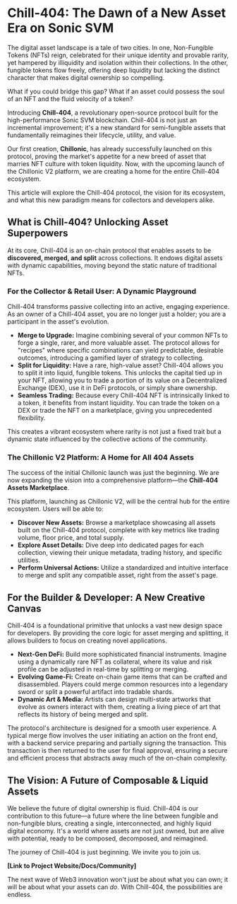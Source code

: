 # Chill-404: The Dawn of a New Asset Era on Sonic SVM

The digital asset landscape is a tale of two cities. In one, Non-Fungible Tokens (NFTs) reign, celebrated for their unique identity and provable rarity, yet hampered by illiquidity and isolation within their collections. In the other, fungible tokens flow freely, offering deep liquidity but lacking the distinct character that makes digital ownership so compelling.

What if you could bridge this gap? What if an asset could possess the soul of an NFT and the fluid velocity of a token?

Introducing **Chill-404**, a revolutionary open-source protocol built for the high-performance Sonic SVM blockchain. Chill-404 is not just an incremental improvement; it's a new standard for semi-fungible assets that fundamentally reimagines their lifecycle, utility, and value.

Our first creation, **Chillonic**, has already successfully launched on this protocol, proving the market's appetite for a new breed of asset that marries NFT culture with token liquidity. Now, with the upcoming launch of the Chillonic V2 platform, we are creating a home for the entire Chill-404 ecosystem.

This article will explore the Chill-404 protocol, the vision for its ecosystem, and what this new paradigm means for collectors and developers alike.

## What is Chill-404? Unlocking Asset Superpowers

At its core, Chill-404 is an on-chain protocol that enables assets to be **discovered, merged, and split** across collections. It endows digital assets with dynamic capabilities, moving beyond the static nature of traditional NFTs.

### For the Collector & Retail User: A Dynamic Playground

Chill-404 transforms passive collecting into an active, engaging experience. As an owner of a Chill-404 asset, you are no longer just a holder; you are a participant in the asset's evolution.

*   **Merge to Upgrade:** Imagine combining several of your common NFTs to forge a single, rarer, and more valuable asset. The protocol allows for "recipes" where specific combinations can yield predictable, desirable outcomes, introducing a gamified layer of strategy to collecting.
*   **Split for Liquidity:** Have a rare, high-value asset? Chill-404 allows you to split it into liquid, fungible tokens. This unlocks the capital tied up in your NFT, allowing you to trade a portion of its value on a Decentralized Exchange (DEX), use it in DeFi protocols, or simply share ownership.
*   **Seamless Trading:** Because every Chill-404 NFT is intrinsically linked to a token, it benefits from instant liquidity. You can trade the token on a DEX or trade the NFT on a marketplace, giving you unprecedented flexibility.

This creates a vibrant ecosystem where rarity is not just a fixed trait but a dynamic state influenced by the collective actions of the community.

### The Chillonic V2 Platform: A Home for All 404 Assets

The success of the initial Chillonic launch was just the beginning. We are now expanding the vision into a comprehensive platform—the **Chill-404 Assets Marketplace**.

This platform, launching as Chillonic V2, will be the central hub for the entire ecosystem. Users will be able to:

*   **Discover New Assets:** Browse a marketplace showcasing all assets built on the Chill-404 protocol, complete with key metrics like trading volume, floor price, and total supply.
*   **Explore Asset Details:** Dive deep into dedicated pages for each collection, viewing their unique metadata, trading history, and specific utilities.
*   **Perform Universal Actions:** Utilize a standardized and intuitive interface to merge and split any compatible asset, right from the asset's page.

## For the Builder & Developer: A New Creative Canvas

Chill-404 is a foundational primitive that unlocks a vast new design space for developers. By providing the core logic for asset merging and splitting, it allows builders to focus on creating novel applications.

*   **Next-Gen DeFi:** Build more sophisticated financial instruments. Imagine using a dynamically rare NFT as collateral, where its value and risk profile can be adjusted in real-time by splitting or merging.
*   **Evolving Game-Fi:** Create on-chain game items that can be crafted and disassembled. Players could merge common resources into a legendary sword or split a powerful artifact into tradable shards.
*   **Dynamic Art & Media:** Artists can design multi-state artworks that evolve as owners interact with them, creating a living piece of art that reflects its history of being merged and split.

The protocol's architecture is designed for a smooth user experience. A typical merge flow involves the user initiating an action on the front end, with a backend service preparing and partially signing the transaction. This transaction is then returned to the user for final approval, ensuring a secure and efficient process that abstracts away much of the on-chain complexity.

## The Vision: A Future of Composable & Liquid Assets

We believe the future of digital ownership is fluid. Chill-404 is our contribution to this future—a future where the line between fungible and non-fungible blurs, creating a single, interconnected, and highly liquid digital economy. It's a world where assets are not just owned, but are alive with potential, ready to be composed, decomposed, and reimagined.

The journey of Chill-404 is just beginning. We invite you to join us.

**[Link to Project Website/Docs/Community]**

The next wave of Web3 innovation won't just be about what you can own; it will be about what your assets can *do*. With Chill-404, the possibilities are endless.
